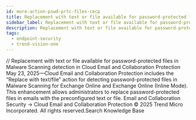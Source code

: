 ```yaml
---
id: more-action-pswd-prtc-files-cecp
title: Replacement with text or file available for password-protected files in Malware Scanning detection in Cloud Email and Collaboration Protection
sidebar_label: Replacement with text or file available for password-protected files in Malware Scanning detection in Cloud Email and Collaboration Protection
description: Replacement with text or file available for password-protected files in Malware Scanning detection in Cloud Email and Collaboration Protection
tags:
  - endpoint-security
  - trend-vision-one
---
```


/*<![CDATA[*/ $('#title').html($('meta[name=map-description]').attr('content')); /*]]>*/ Replacement with text or file available for password-protected files in Malware Scanning detection in Cloud Email and Collaboration Protection May 23, 2025—Cloud Email and Collaboration Protection includes the “Replace with text/file” action for detecting password-protected files in Malware Scanning for Exchange Online and Exchange Online (Inline Mode). This enhancement allows administrators to replace password-protected files in emails with the preconfigured text or file. Email and Collaboration Security → Cloud Email and Collaboration Protection © 2025 Trend Micro Incorporated. All rights reserved.Search Knowledge Base